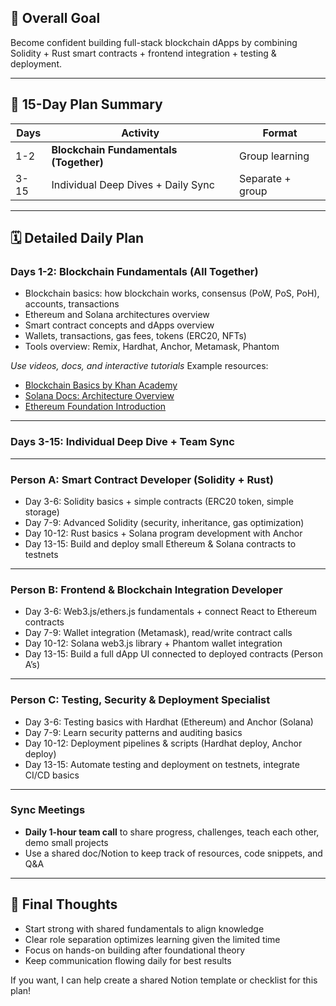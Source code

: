## 🎯 Overall Goal

Become confident building full-stack blockchain dApps by combining Solidity + Rust smart contracts + frontend integration + testing & deployment.

---

## 📅 15-Day Plan Summary

| Days | Activity                               | Format           |
| ---- | -------------------------------------- | ---------------- |
| 1-2  | **Blockchain Fundamentals (Together)** | Group learning   |
| 3-15 | Individual Deep Dives + Daily Sync     | Separate + group |

---

## 🗓 Detailed Daily Plan

### Days 1-2: Blockchain Fundamentals (All Together)


* Blockchain basics: how blockchain works, consensus (PoW, PoS, PoH), accounts, transactions
* Ethereum and Solana architectures overview
* Smart contract concepts and dApps overview
* Wallets, transactions, gas fees, tokens (ERC20, NFTs)
* Tools overview: Remix, Hardhat, Anchor, Metamask, Phantom

*Use videos, docs, and interactive tutorials*
Example resources:

* [Blockchain Basics by Khan Academy](https://www.khanacademy.org/computing/computer-science/cryptography)
* [Solana Docs: Architecture Overview](https://docs.solana.com/introduction)
* [Ethereum Foundation Introduction](https://ethereum.org/en/developers/docs/)

---

### Days 3-15: Individual Deep Dive + Team Sync

---

### Person A: **Smart Contract Developer (Solidity + Rust)**

* Day 3-6: Solidity basics + simple contracts (ERC20 token, simple storage)
* Day 7-9: Advanced Solidity (security, inheritance, gas optimization)
* Day 10-12: Rust basics + Solana program development with Anchor
* Day 13-15: Build and deploy small Ethereum & Solana contracts to testnets

---

### Person B: **Frontend & Blockchain Integration Developer**

* Day 3-6: Web3.js/ethers.js fundamentals + connect React to Ethereum contracts
* Day 7-9: Wallet integration (Metamask), read/write contract calls
* Day 10-12: Solana web3.js library + Phantom wallet integration
* Day 13-15: Build a full dApp UI connected to deployed contracts (Person A’s)

---

### Person C: **Testing, Security & Deployment Specialist**

* Day 3-6: Testing basics with Hardhat (Ethereum) and Anchor (Solana)
* Day 7-9: Learn security patterns and auditing basics
* Day 10-12: Deployment pipelines & scripts (Hardhat deploy, Anchor deploy)
* Day 13-15: Automate testing and deployment on testnets, integrate CI/CD basics

---

### Sync Meetings

* **Daily 1-hour team call** to share progress, challenges, teach each other, demo small projects
* Use a shared doc/Notion to keep track of resources, code snippets, and Q\&A

---

## 🚀 Final Thoughts

* Start strong with shared fundamentals to align knowledge
* Clear role separation optimizes learning given the limited time
* Focus on hands-on building after foundational theory
* Keep communication flowing daily for best results

If you want, I can help create a shared Notion template or checklist for this plan!
